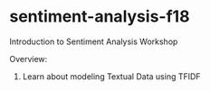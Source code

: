 # sentiment-analysis-f18

Introduction to Sentiment Analysis Workshop

Overview:

1. Learn about modeling Textual Data using TFIDF

